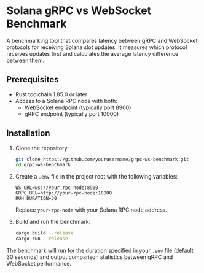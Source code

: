# Solana gRPC vs WebSocket Benchmark

A benchmarking tool that compares latency between gRPC and WebSocket protocols for receiving Solana slot updates. It
measures which protocol receives updates first and calculates the average latency difference between them.

## Prerequisites

- Rust toolchain 1.85.0 or later
- Access to a Solana RPC node with both:
    - WebSocket endpoint (typically port 8900)
    - gRPC endpoint (typically port 10000)

## Installation

1. Clone the repository:
   ```bash
   git clone https://github.com/yourusername/grpc-ws-benchmark.git
   cd grpc-ws-benchmark
   ```

2. Create a `.env` file in the project root with the following variables:
   ```
   WS_URL=ws://your-rpc-node:8900
   GRPC_URL=http://your-rpc-node:10000
   RUN_DURATION=30
   ```
   Replace `your-rpc-node` with your Solana RPC node address.

3. Build and run the benchmark:
   ```bash
   cargo build --release
   cargo run --release
   ```

The benchmark will run for the duration specified in your `.env` file (default 30 seconds) and output comparison
statistics between gRPC and WebSocket performance.

